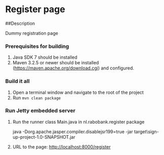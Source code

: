 # Register page #

##Description

Dummy registration page

### Prerequisites for building
1. Java SDK 7 should be installed
2. Maven 3.2.5 or newer should be installed (https://maven.apache.org/download.cgi) and configured.

### Build it all
1. Open a terminal window and navigate to the root of the project
2. Run ```mvn clean package```

### Run Jetty embedded server
1. Run the runner class Main.java in nl.rabobank.register package


     java -Dorg.apache.jasper.compiler.disablejsr199=true -jar target\sign-up-project-1.0-SNAPSHOT.jar

2. URL to the page: [http://localhost:8000/register](http://localhost:8000/register)
